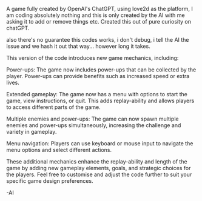 A game fully created by OpenAI's ChatGPT, using love2d as the platform, I am coding absolutely nothing and this is only created by the AI with me asking it to add or remove things etc. Created this out of pure curiosity on chatGPT.

also there's no guarantee this codes works, i don't debug, i tell the AI the issue and we hash it out that way... however long it takes.




This version of the code introduces new game mechanics, including:

Power-ups: The game now includes power-ups that can be collected by the player. Power-ups can provide benefits such as increased speed or extra lives.

Extended gameplay: The game now has a menu with options to start the game, view instructions, or quit. This adds replay-ability and allows players to access different parts of the game.

Multiple enemies and power-ups: The game can now spawn multiple enemies and power-ups simultaneously, increasing the challenge and variety in gameplay.

Menu navigation: Players can use keyboard or mouse input to navigate the menu options and select different actions.

These additional mechanics enhance the replay-ability and length of the game by adding new gameplay elements, goals, and strategic choices for the players. Feel free to customise and adjust the code further to suit your specific game design preferences.

-AI
